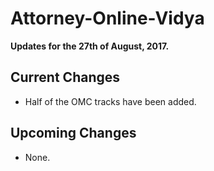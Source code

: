 # Attorney-Online-Vidya
__Updates for the 27th of August, 2017.__

## Current Changes
* Half of the OMC tracks have been added.

## Upcoming Changes
* None.
